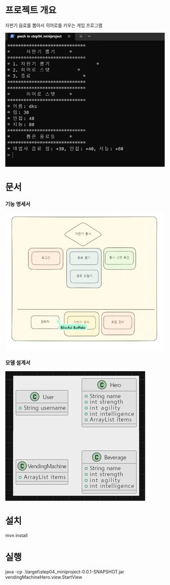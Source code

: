 # 프로젝트 개요

자판기 음료를 뽑아서 히어로를 키우는 게임 프로그램

![Example Image](doc/게임_화면.png)

# 문서

### 기능 명세서

![Example Image](doc/자판기용사_기능명세서.png)

### 모델 설계서

![Example Image](doc/모델_설계도.png)

# 설치

mvn install

# 실행

java -cp .\target\step04_miniproject-0.0.1-SNAPSHOT.jar vendingMachineHero.view.StartView
